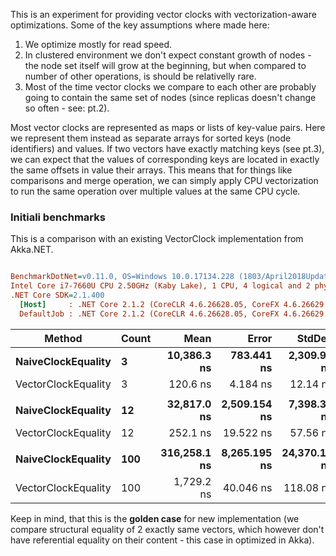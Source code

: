 This is an experiment for providing vector clocks with vectorization-aware optimizations. Some of the key assumptions where made here:

1. We optimize mostly for read speed.
2. In clustered environment we don't expect constant growth of nodes - the node set itself will grow at the beginning, but when compared to number of other operations, is should be relativelly rare.
3. Most of the time vector clocks we compare to each other are probably going to contain the same set of nodes (since replicas doesn't change so often - see: pt.2).

Most vector clocks are represented as maps or lists of key-value pairs. Here we represent them instead as separate arrays for sorted keys (node identifiers) and values. If two vectors have exactly matching keys (see pt.3), we can expect that the values of corresponding keys are located in exactly the same offsets in value their arrays. This means that for things like comparisons and merge operation, we can simply apply CPU vectorization to run the same operation over multiple values at the same CPU cycle.

### Initiali benchmarks

This is a comparison with an existing VectorClock implementation from Akka.NET.

``` ini

BenchmarkDotNet=v0.11.0, OS=Windows 10.0.17134.228 (1803/April2018Update/Redstone4)
Intel Core i7-7660U CPU 2.50GHz (Kaby Lake), 1 CPU, 4 logical and 2 physical cores
.NET Core SDK=2.1.400
  [Host]     : .NET Core 2.1.2 (CoreCLR 4.6.26628.05, CoreFX 4.6.26629.01), 64bit RyuJIT
  DefaultJob : .NET Core 2.1.2 (CoreCLR 4.6.26628.05, CoreFX 4.6.26629.01), 64bit RyuJIT


```
|              Method | Count |         Mean |        Error |       StdDev |       Median | Scaled |   Gen 0 | Allocated |
|-------------------- |------ |-------------:|-------------:|-------------:|-------------:|-------:|--------:|----------:|
|  **NaiveClockEquality** |     **3** |  **10,386.3 ns** |   **783.441 ns** |  **2,309.99 ns** |  **10,844.5 ns** |   **1.00** |  **0.7935** |    **1688 B** |
| VectorClockEquality |     3 |     120.6 ns |     4.184 ns |     12.14 ns |     124.6 ns |   0.01 |       - |       0 B |
|                     |       |              |              |              |              |        |         |           |
|  **NaiveClockEquality** |    **12** |  **32,817.0 ns** | **2,509.154 ns** |  **7,398.30 ns** |  **34,229.5 ns** |  **1.000** |  **2.1362** |    **4544 B** |
| VectorClockEquality |    12 |     252.1 ns |    19.522 ns |     57.56 ns |     271.7 ns |  0.008 |       - |       0 B |
|                     |       |              |              |              |              |        |         |           |
|  **NaiveClockEquality** |   **100** | **316,258.1 ns** | **8,265.195 ns** | **24,370.11 ns** | **316,500.8 ns** |  **1.000** | **15.1367** |   **32049 B** |
| VectorClockEquality |   100 |   1,729.2 ns |    40.046 ns |    118.08 ns |   1,738.8 ns |  0.006 |       - |       0 B |

Keep in mind, that this is the **golden case** for new implementation (we compare structural equality of 2 exactly same vectors, which however don't have referential equality on their content - this case in optimized in Akka).